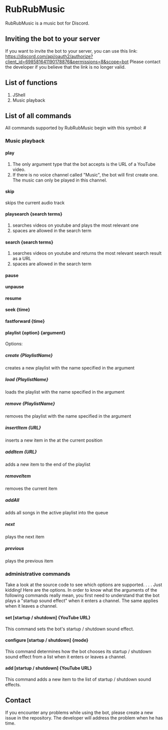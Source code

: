 # RubRubMusic
RubRubMusic is a music bot for Discord.

## Inviting the bot to your server
If you want to invite the bot to your server, you can use this link: https://discord.com/api/oauth2/authorize?client_id=698581641190178876&permissions=8&scope=bot
Please contact the developer if you believe that the link is no longer valid.

## List of functions
1. JShell
2. Music playback

## List of all commands
All commands supported by RubRubMusic begin with this symbol: #

### Music playback
#### play
1. The only argument type that the bot accepts is the URL of a YouTube video.
2. If there is no voice channel called "Music", the bot will first create one. The music can only be played in this channel.

#### skip
skips the current audio track

#### playsearch {search terms}
1. searches videos on youtube and plays the most relevant one
2. spaces are allowed in the search term

#### search {search terms}
1. searches videos on youtube and returns the most relevant search result as a URL
2. spaces are allowed in the search term

#### pause
#### unpause
#### resume
#### seek {time}
#### fastforward {time}

#### playlist {option} {argument}
Options:
##### create {PlaylistName}
creates a new playlist with the name specified in the argument
##### load {PlaylistName}
loads the playlist with the name specified in the argument
##### remove {PlaylistName}
removes the playlist with the name specified in the argument
##### insertItem {URL}
inserts a new item in the at the current position
##### addItem {URL}
adds a new item to the end of the playlist
##### removeItem
removes the current item
##### addAll
adds all songs in the active playlist into the queue
##### next
plays the next item
##### previous
plays the previous item

### administrative commands
Take a look at the source code to see which options are supported.
.
.
.
Just kidding! Here are the options.
In order to know what the arguments of the following commands really mean, you first need to understand that the bot plays a "startup sound effect" when it enters a channel. The same applies when it leaves a channel.
#### set [startup / shutdown] {YouTube URL}
This command sets the bot's startup / shutdown sound effect.

#### configure [startup / shutdown] {mode}
This command determines how the bot chooses its startup / shutdown sound effect from a list when it enters or leaves a channel.

#### add [startup / shutdown] {YouTube URL}
This command adds a new item to the list of startup / shutdown sound effects.

## Contact
If you encounter any problems while using the bot, please create a new issue in the repository. The developer will address the problem when he has time.
